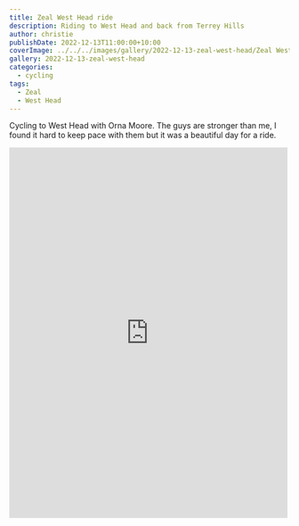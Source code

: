 ```yaml
---
title: Zeal West Head ride
description: Riding to West Head and back from Terrey Hills
author: christie
publishDate: 2022-12-13T11:00:00+10:00
coverImage: ../../../images/gallery/2022-12-13-zeal-west-head/Zeal West Head (3).jpeg
gallery: 2022-12-13-zeal-west-head
categories:
  - cycling
tags:
  - Zeal
  - West Head
---
```


Cycling to West Head with Orna Moore. The guys are stronger than me, I found it hard to keep pace with them but it was a beautiful day for a ride.

<iframe src="https://www.facebook.com/plugins/post.php?href=https%3A%2F%2Fwww.facebook.com%2Fchris1.tham%2Fposts%2Fpfbid0Cmfz2qDqQcpoDW8CMnmcdAzxBL8KM9BSNArHQFoFufssAWNR2w6ZYF4w8ZWm4iuWl&show_text=true&width=500" width="500" height="665" style="border:none;overflow:hidden" scrolling="no" frameborder="0" allowfullscreen="true" allow="autoplay; clipboard-write; encrypted-media; picture-in-picture; web-share"></iframe>
